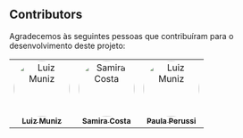 ## Contributors

Agradecemos às seguintes pessoas que contribuíram para o desenvolvimento deste projeto:

<table>
  <tr>
    <td align="center">
      <a href="https://github.com/oaspira">
        <img src="https://avatars.githubusercontent.com/u/179242513?v=4" width="100px" style="border-radius: 50%;" alt="Luiz Muniz"/>
        <br><sub><b>Luiz Muniz</b></sub>
      </a>
    </td>
    <td align="center">
      <a href="https://github.com/samiraetc">
        <img src="https://avatars.githubusercontent.com/u/22984504?v=4" width="100px" style="border-radius: 50%;" alt="Samira Costa"/>
        <br><sub><b>Samira Costa</b></sub>
      </a>
    </td>
    <td align="center">
      <a href="https://github.com/pperussi">
        <img src="https://avatars.githubusercontent.com/u/117089422?v=4" width="100px" style="border-radius: 50%;" alt="Luiz Muniz"/>
        <br><sub><b>Paula Perussi</b></sub>
      </a>
    </td>
  </tr>
</table>
<!-- ALL-CONTRIBUTORS-LIST:START - Do not remove or modify this section -->
<!-- prettier-ignore-start -->
<!-- markdownlint-disable -->

<!-- markdownlint-restore -->
<!-- prettier-ignore-end -->

<!-- ALL-CONTRIBUTORS-LIST:END -->
